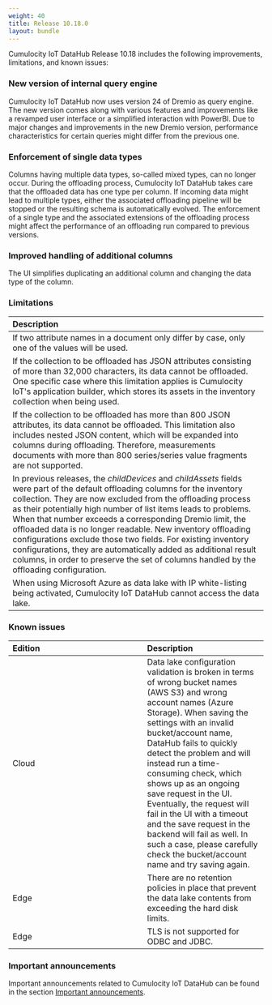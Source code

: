 ```yaml
---
weight: 40
title: Release 10.18.0
layout: bundle
---
```


Cumulocity IoT DataHub Release 10.18 includes the following improvements, limitations, and known issues:

### New version of internal query engine

Cumulocity IoT DataHub now uses version 24 of Dremio as query engine. The new version comes along with various features and improvements like a revamped user interface or a simplified interaction with PowerBI. Due to major changes and improvements in the new Dremio version, performance characteristics for certain queries might differ from the previous one.


### Enforcement of single data types

Columns having multiple data types, so-called mixed types, can no longer occur. During the offloading process, Cumulocity IoT DataHub takes care that the offloaded data has one type per column. If incoming data might lead to multiple types, either the associated offloading pipeline will be stopped or the resulting schema is automatically evolved. The enforcement of a single type and the associated extensions of the offloading process might affect the performance of an offloading run compared to previous versions.

### Improved handling of additional columns

The UI simplifies duplicating an additional column and changing the data type of the column.

### Limitations

|<div style="width:250px">Description</div>
|:---
|If two attribute names in a document only differ by case, only one of the values will be used.|
|If the collection to be offloaded has JSON attributes consisting of more than 32,000 characters, its data cannot be offloaded. One specific case where this limitation applies is Cumulocity IoT's application builder, which stores its assets in the inventory collection when being used.|
|If the collection to be offloaded has more than 800 JSON attributes, its data cannot be offloaded. This limitation also includes nested JSON content, which will be expanded into columns during offloading. Therefore, measurements documents with more than 800 series/series value fragments are not supported.|
|In previous releases, the *childDevices* and *childAssets* fields were part of the default offloading columns for the inventory collection. They are now excluded from the offloading process as their potentially high number of list items leads to problems. When that number exceeds a corresponding Dremio limit, the offloaded data is no longer readable. New inventory offloading configurations exclude those two fields. For existing inventory configurations, they are automatically added as additional result columns, in order to preserve the set of columns handled by the offloading configuration.|
|When using Microsoft Azure as data lake with IP white-listing being activated, Cumulocity IoT DataHub cannot access the data lake.|

### Known issues

|<div style="width:250px">Edition|Description|
|:---|:---|
|Cloud|Data lake configuration validation is broken in terms of wrong bucket names (AWS S3) and wrong account names (Azure Storage). When saving the settings with an invalid bucket/account name, DataHub fails to quickly detect the problem and will instead run a time-consuming check, which shows up as an ongoing save request in the UI. Eventually, the request will fail in the UI with a timeout and the save request in the backend will fail as well. In such a case, please carefully check the bucket/account name and try saving again.|
|Edge|There are no retention policies in place that prevent the data lake contents from exceeding the hard disk limits.|
|Edge|TLS is not supported for ODBC and JDBC.|

### Important announcements

Important announcements related to Cumulocity IoT DataHub can be found in the section [Important announcements](/release-10-18-0/announcements-10-18-0#data-hub).
